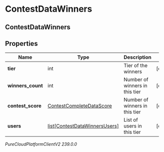 # ContestDataWinners

## ContestDataWinners

## Properties

|Name | Type | Description | Notes|
|------------ | ------------- | ------------- | -------------|
| **tier** | int | Tier of the winners | [optional] |
| **winners_count** | int | Number of winners in this tier | [optional] |
| **contest_score** | [ContestCompleteDataScore](ContestCompleteDataScore) | Number of winners in this tier | [optional] |
| **users** | [list[ContestDataWinnersUsers]](ContestDataWinnersUsers) | List of users in this tier | [optional] |



_PureCloudPlatformClientV2 239.0.0_
